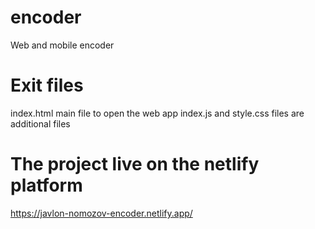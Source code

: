 # encoder
Web and mobile encoder
# Exit files
index.html main file to open the web app
index.js and style.css files are additional files
# The project live on the netlify platform
https://javlon-nomozov-encoder.netlify.app/
